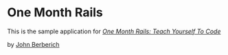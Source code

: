# One Month Rails

This is the sample application for
[*One Month Rails: Teach Yourself To Code*](http://onemonthrails.com)

by [John Berberich](http://johnberberich.com)
